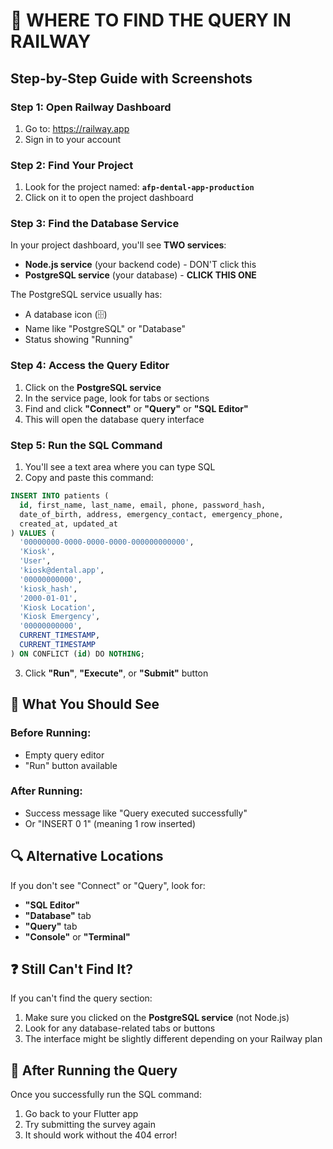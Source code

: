 # 📍 WHERE TO FIND THE QUERY IN RAILWAY

## Step-by-Step Guide with Screenshots

### Step 1: Open Railway Dashboard
1. Go to: https://railway.app
2. Sign in to your account

### Step 2: Find Your Project
1. Look for the project named: **`afp-dental-app-production`**
2. Click on it to open the project dashboard

### Step 3: Find the Database Service
In your project dashboard, you'll see **TWO services**:
- **Node.js service** (your backend code) - DON'T click this
- **PostgreSQL service** (your database) - **CLICK THIS ONE**

The PostgreSQL service usually has:
- A database icon (🗄️)
- Name like "PostgreSQL" or "Database"
- Status showing "Running"

### Step 4: Access the Query Editor
1. Click on the **PostgreSQL service**
2. In the service page, look for tabs or sections
3. Find and click **"Connect"** or **"Query"** or **"SQL Editor"**
4. This will open the database query interface

### Step 5: Run the SQL Command
1. You'll see a text area where you can type SQL
2. Copy and paste this command:

```sql
INSERT INTO patients (
  id, first_name, last_name, email, phone, password_hash, 
  date_of_birth, address, emergency_contact, emergency_phone,
  created_at, updated_at
) VALUES (
  '00000000-0000-0000-0000-000000000000',
  'Kiosk',
  'User',
  'kiosk@dental.app',
  '00000000000',
  'kiosk_hash',
  '2000-01-01',
  'Kiosk Location',
  'Kiosk Emergency',
  '00000000000',
  CURRENT_TIMESTAMP,
  CURRENT_TIMESTAMP
) ON CONFLICT (id) DO NOTHING;
```

3. Click **"Run"**, **"Execute"**, or **"Submit"** button

## 🎯 What You Should See

### Before Running:
- Empty query editor
- "Run" button available

### After Running:
- Success message like "Query executed successfully"
- Or "INSERT 0 1" (meaning 1 row inserted)

## 🔍 Alternative Locations

If you don't see "Connect" or "Query", look for:
- **"SQL Editor"**
- **"Database"** tab
- **"Query"** tab
- **"Console"** or **"Terminal"**

## ❓ Still Can't Find It?

If you can't find the query section:
1. Make sure you clicked on the **PostgreSQL service** (not Node.js)
2. Look for any database-related tabs or buttons
3. The interface might be slightly different depending on your Railway plan

## 🚀 After Running the Query

Once you successfully run the SQL command:
1. Go back to your Flutter app
2. Try submitting the survey again
3. It should work without the 404 error! 